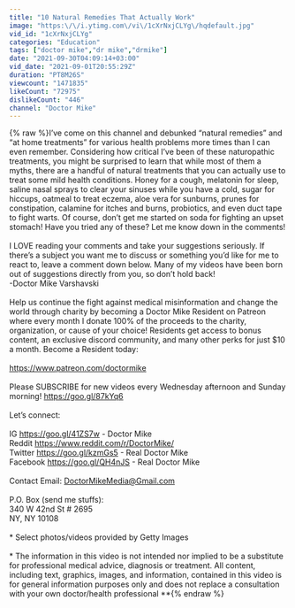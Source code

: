 ```yaml
---
title: "10 Natural Remedies That Actually Work"
image: "https:\/\/i.ytimg.com\/vi\/1cXrNxjCLYg\/hqdefault.jpg"
vid_id: "1cXrNxjCLYg"
categories: "Education"
tags: ["doctor mike","dr mike","drmike"]
date: "2021-09-30T04:09:14+03:00"
vid_date: "2021-09-01T20:55:29Z"
duration: "PT8M26S"
viewcount: "1471835"
likeCount: "72975"
dislikeCount: "446"
channel: "Doctor Mike"
---
```

{% raw %}I’ve come on this channel and debunked “natural remedies” and “at home treatments” for various health problems more times than I can even remember. Considering how critical I’ve been of these naturopathic treatments, you might be surprised to learn that while most of them a myths, there are a handful of natural treatments that you can actually use to treat some mild health conditions. Honey for a cough, melatonin for sleep, saline nasal sprays to clear your sinuses while you have a cold, sugar for hiccups, oatmeal to treat eczema, aloe vera for sunburns, prunes for constipation, calamine for itches and burns, probiotics, and even duct tape to fight warts. Of course, don’t get me started on soda for fighting an upset stomach! Have you tried any of these? Let me know down in the comments!<br /><br />I LOVE reading your comments and take your suggestions seriously. If there’s a subject you want me to discuss or something you’d like for me to react to, leave a comment down below. Many of my videos have been born out of suggestions directly from you, so don’t hold back!<br />-Doctor Mike Varshavski<br /><br />Help us continue the fight against medical misinformation and change the world through charity by becoming a Doctor Mike Resident on Patreon where every month I donate 100% of the proceeds to the charity, organization, or cause of your choice! Residents get access to bonus content, an exclusive discord community, and many other perks for just $10 a month. Become a Resident today:<br /><br /><a rel="nofollow" target="blank" href="https://www.patreon.com/doctormike">https://www.patreon.com/doctormike</a><br /><br />Please SUBSCRIBE for new videos every Wednesday afternoon and Sunday morning!  <a rel="nofollow" target="blank" href="https://goo.gl/87kYq6">https://goo.gl/87kYq6</a><br /><br />Let’s connect:<br /><br />IG <a rel="nofollow" target="blank" href="https://goo.gl/41ZS7w">https://goo.gl/41ZS7w</a> - Doctor Mike<br />Reddit <a rel="nofollow" target="blank" href="https://www.reddit.com/r/DoctorMike/">https://www.reddit.com/r/DoctorMike/</a><br />Twitter <a rel="nofollow" target="blank" href="https://goo.gl/kzmGs5">https://goo.gl/kzmGs5</a> - Real Doctor Mike<br />Facebook <a rel="nofollow" target="blank" href="https://goo.gl/QH4nJS">https://goo.gl/QH4nJS</a> - Real Doctor Mike<br /><br />Contact Email: DoctorMikeMedia@Gmail.com<br /><br />P.O. Box (send me stuffs):<br />340 W 42nd St # 2695<br />NY, NY 10108<br /><br />* Select photos/videos provided by Getty Images *<br /><br />** The information in this video is not intended nor implied to be a substitute for professional medical advice, diagnosis or treatment. All content, including text, graphics, images, and information, contained in this video is for general information purposes only and does not replace a consultation with your own doctor/health professional **{% endraw %}
